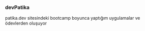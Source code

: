 ### devPatika

patika.dev sitesindeki bootcamp boyunca yaptığım uygulamalar ve ödevlerden oluşuyor


